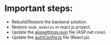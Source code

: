 # Important steps:
- Rebuild/Restore the backend solution.
- Restore `node_modules` in react.js project.
- Update the [appsettings.json](EmployeeManagementWebApi/appsettings.json) file (ASP.net core).
- Update the [authConfig.ts](reactjs-app-with-msal/src/authConfig.ts) file (React.js).
